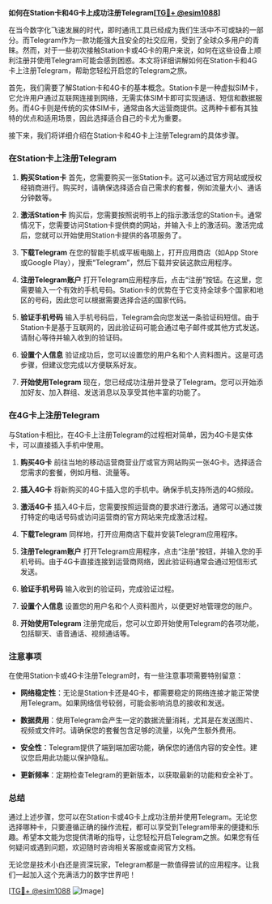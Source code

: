 **如何在Station卡和4G卡上成功注册Telegram[[TG💪+ @esim1088](https://t.me/s/esim1088)]**

在当今数字化飞速发展的时代，即时通讯工具已经成为我们生活中不可或缺的一部分。而Telegram作为一款功能强大且安全的社交应用，受到了全球众多用户的青睐。然而，对于一些初次接触Station卡或4G卡的用户来说，如何在这些设备上顺利注册并使用Telegram可能会感到困惑。本文将详细讲解如何在Station卡和4G卡上注册Telegram，帮助您轻松开启您的Telegram之旅。

首先，我们需要了解Station卡和4G卡的基本概念。Station卡是一种虚拟SIM卡，它允许用户通过互联网连接到网络，无需实体SIM卡即可实现通话、短信和数据服务。而4G卡则是传统的实体SIM卡，通常由各大运营商提供。这两种卡都有其独特的优点和适用场景，因此选择适合自己的卡尤为重要。

接下来，我们将详细介绍在Station卡和4G卡上注册Telegram的具体步骤。

### 在Station卡上注册Telegram

1. **购买Station卡**
   首先，您需要购买一张Station卡。这可以通过官方网站或授权经销商进行。购买时，请确保选择适合自己需求的套餐，例如流量大小、通话分钟数等。

2. **激活Station卡**
   购买后，您需要按照说明书上的指示激活您的Station卡。通常情况下，您需要访问Station卡提供商的网站，并输入卡上的激活码。激活完成后，您就可以开始使用Station卡提供的各项服务了。

3. **下载Telegram**
   在您的智能手机或平板电脑上，打开应用商店（如App Store或Google Play），搜索“Telegram”，然后下载并安装这款应用程序。

4. **注册Telegram账户**
   打开Telegram应用程序后，点击“注册”按钮。在这里，您需要输入一个有效的手机号码。Station卡的优势在于它支持全球多个国家和地区的号码，因此您可以根据需要选择合适的国家代码。

5. **验证手机号码**
   输入手机号码后，Telegram会向您发送一条验证码短信。由于Station卡是基于互联网的，因此验证码可能会通过电子邮件或其他方式发送。请耐心等待并输入收到的验证码。

6. **设置个人信息**
   验证成功后，您可以设置您的用户名和个人资料图片。这是可选步骤，但建议您完成以方便联系好友。

7. **开始使用Telegram**
   现在，您已经成功注册并登录了Telegram。您可以开始添加好友、加入群组、发送消息以及享受其他丰富的功能了。

### 在4G卡上注册Telegram

与Station卡相比，在4G卡上注册Telegram的过程相对简单，因为4G卡是实体卡，可以直接插入手机中使用。

1. **购买4G卡**
   前往当地的移动运营商营业厅或官方网站购买一张4G卡。选择适合您需求的套餐，例如月租、流量等。

2. **插入4G卡**
   将新购买的4G卡插入您的手机中。确保手机支持所选的4G频段。

3. **激活4G卡**
   插入4G卡后，您需要按照运营商的要求进行激活。通常可以通过拨打特定的电话号码或访问运营商的官方网站来完成激活过程。

4. **下载Telegram**
   同样地，打开应用商店下载并安装Telegram应用程序。

5. **注册Telegram账户**
   打开Telegram应用程序，点击“注册”按钮，并输入您的手机号码。由于4G卡直接连接到运营商网络，因此验证码通常会通过短信形式发送。

6. **验证手机号码**
   输入收到的验证码，完成验证过程。

7. **设置个人信息**
   设置您的用户名和个人资料图片，以便更好地管理您的账户。

8. **开始使用Telegram**
   注册完成后，您可以立即开始使用Telegram的各项功能，包括聊天、语音通话、视频通话等。

### 注意事项

在使用Station卡或4G卡注册Telegram时，有一些注意事项需要特别留意：

- **网络稳定性**：无论是Station卡还是4G卡，都需要稳定的网络连接才能正常使用Telegram。如果网络信号较弱，可能会影响消息的接收和发送。
  
- **数据费用**：使用Telegram会产生一定的数据流量消耗，尤其是在发送图片、视频或文件时。请确保您的套餐包含足够的流量，以免产生额外费用。

- **安全性**：Telegram提供了端到端加密功能，确保您的通信内容的安全性。建议您启用此功能以保护隐私。

- **更新频率**：定期检查Telegram的更新版本，以获取最新的功能和安全补丁。

### 总结

通过上述步骤，您可以在Station卡或4G卡上成功注册并使用Telegram。无论您选择哪种卡，只要遵循正确的操作流程，都可以享受到Telegram带来的便捷和乐趣。希望本文能为您提供清晰的指导，让您轻松开启Telegram之旅。如果您有任何疑问或遇到问题，欢迎随时咨询相关客服或查阅官方文档。

无论您是技术小白还是资深玩家，Telegram都是一款值得尝试的应用程序。让我们一起加入这个充满活力的数字世界吧！

[[TG💪+ @esim1088](https://t.me/s/esim1088) ![Image](https://i.postimg.cc/4NQfJmqS/Snipaste-2025-05-13-00-14-12.png)]